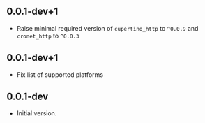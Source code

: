 ## 0.0.1-dev+1

- Raise minimal required version of `cupertino_http` to `^0.0.9` and `cronet_http` to `^0.0.3`

## 0.0.1-dev+1

- Fix list of supported platforms

## 0.0.1-dev

- Initial version.
